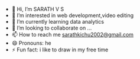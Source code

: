 - 👋 Hi, I’m SARATH V S
- 👀 I’m interested in web development,video editing
- 🌱 I’m currently learning data analytics
- 💞️ I’m looking to collaborate on ...
- 📫 How to reach me sarathkichu2002@gmail.com
- 😄 Pronouns: he
- ⚡ Fun fact: i like to draw in my free time

<!---
sarathkichu123/sarathkichu123 is a ✨ special ✨ repository because its `README.md` (this file) appears on your GitHub profile.
You can click the Preview link to take a look at your changes.
--->
